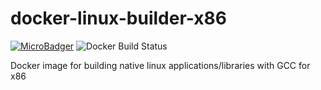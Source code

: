 # docker-linux-builder-x86 
[![MicroBadger](https://images.microbadger.com/badges/image/alekseyyaroslavcev/linux-builder-x86.svg)](https://hub.docker.com/r/alekseyyaroslavcev/linux-builder-x86/) ![Docker Build Status](https://img.shields.io/docker/build/alekseyyaroslavcev/linux-builder-x86.svg)

Docker image for building native linux applications/libraries with GCC for x86
